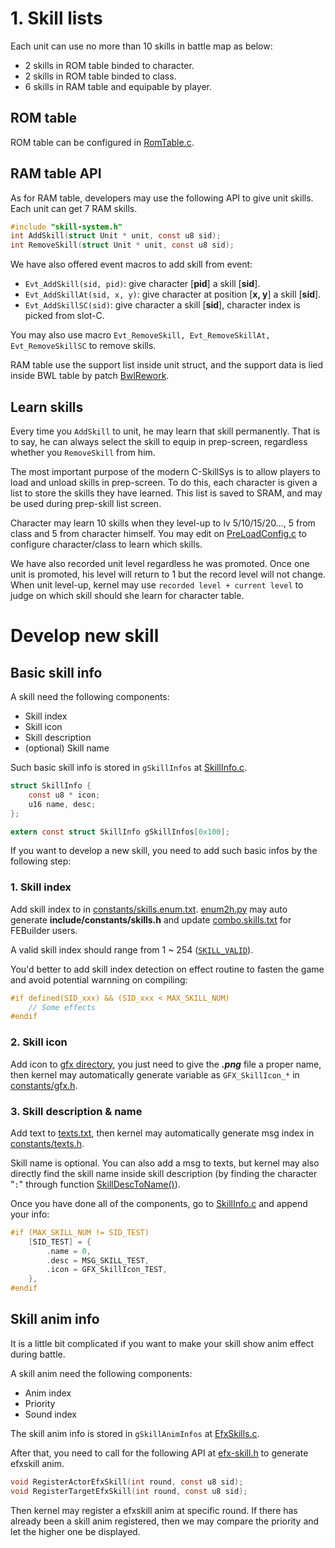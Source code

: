 # 1. Skill lists

Each unit can use no more than 10 skills in battle map as below:

- 2 skills in ROM table binded to character.
- 2 skills in ROM table binded to class.
- 6 skills in RAM table and equipable by player.

## ROM table

ROM table can be configured in [RomTable.c](../Data/SkillSys/RomTable.c).

## RAM table API

As for RAM table, developers may use the following API to give unit skills. Each unit can get 7 RAM skills.

```C
#include "skill-system.h"
int AddSkill(struct Unit * unit, const u8 sid);
int RemoveSkill(struct Unit * unit, const u8 sid);
```

We have also offered event macros to add skill from event:

- `Evt_AddSkill(sid, pid)`: give character [**pid**] a skill [**sid**].
- `Evt_AddSkillAt(sid, x, y)`: give character at position [**x, y**] a skill [**sid**].
- `Evt_AddSkillSC(sid)`: give character a skill [**sid**], character index is picked from slot-C.

You may also use macro `Evt_RemoveSkill, Evt_RemoveSkillAt, Evt_RemoveSkillSC` to remove skills.

RAM table use the support list inside unit struct, and the support data is lied inside BWL table by patch [BwlRework](../Wizardry/Common/BwlRework/BwlRework.event).

## Learn skills

Every time you `AddSkill` to unit, he may learn that skill permanently. That is to say, he can always select the skill to equip in prep-screen, regardless whether you `RemoveSkill` from him. 

The most important purpose of the modern C-SkillSys is to allow players to load and unload skills in prep-screen. To do this, each character is given a list to store the skills they have learned. This list is saved to SRAM, and may be used during prep-skill list screen.

Character may learn 10 skills when they level-up to lv 5/10/15/20..., 5 from class and 5 from character himself. You may edit on [PreLoadConfig.c](../Data/SkillSys/PreLoadConfig.c) to configure character/class to learn which skills.

We have also recorded unit level regardless he was promoted. Once one unit is promoted, his level will return to 1 but the record level will not change. When unit level-up, kernel may use `recorded level + current level` to judge on which skill should she learn for character table.

# Develop new skill

## Basic skill info

A skill need the following components:

- Skill index
- Skill icon
- Skill description
- (optional) Skill name

Such basic skill info is stored in `gSkillInfos` at [SkillInfo.c](../Data/SkillSys/SkillInfo.c).

```c
struct SkillInfo {
    const u8 * icon;
    u16 name, desc;
};

extern const struct SkillInfo gSkillInfos[0x100];
```

If you want to develop a new skill, you need to add such basic infos by the following step:

### 1. Skill index

Add skill index to in [constants/skills.enum.txt](../include/constants/skills.enum.txt). [enum2h.py](../Tools/scripts/enum2h.py) may auto generate **include/constants/skills.h** and update [combo.skills.txt](../Patches/combo.skills.txt) for FEBuilder users.

A valid skill index should range from 1 ~ 254 ([`SKILL_VALID`](../include/skill-system.h#L8)).

You'd better to add skill index detection on effect routine to fasten the game and avoid potential warnning on compiling:

```c
#if defined(SID_xxx) && (SID_xxx < MAX_SKILL_NUM)
    // Some effects
#endif
```

### 2. Skill icon

Add icon to [gfx directory](../Contants/Gfx/Sources/SkillIcon/), you just need to give the ***.png*** file a proper name, then kernel may automatically generate variable as `GFX_SkillIcon_*` in [constants/gfx.h](../include/constants/gfx.h).

### 3. Skill description & name

Add text to [texts.txt](../Contants/Texts/Source/texts.txt), then kernel may automatically generate msg index in [constants/texts.h](../include/constants/texts.h).

Skill name is optional. You can also add a msg to texts, but kernel may also directly find the skill name inside skill description (by finding the character "`:`" through function [SkillDescToName()](../Wizardry/Core/SkillSys/kernel/Infos.c#L40)).

Once you have done all of the components, go to [SkillInfo.c](../Data/SkillSys/SkillInfo.c) and append your info:

```c
#if (MAX_SKILL_NUM != SID_TEST)
    [SID_TEST] = {
        .name = 0,
        .desc = MSG_SKILL_TEST,
        .icon = GFX_SkillIcon_TEST,
    },
#endif
```

## Skill anim info

It is a little bit complicated if you want to make your skill show anim effect during battle.

A skill anim need the following components:

- Anim index
- Priority
- Sound index

The skill anim info is stored in `gSkillAnimInfos` at [EfxSkills.c](../Data/SkillSys/EfxSkills.c).

After that, you need to call for the following API at [efx-skill.h](../include/efx-skill.h) to generate efxskill anim.

```c
void RegisterActorEfxSkill(int round, const u8 sid);
void RegisterTargetEfxSkill(int round, const u8 sid);
```

Then kernel may register a efxskill anim at specific round. If there has already been a skill anim registered, then we may compare the priority and let the higher one be displayed.
